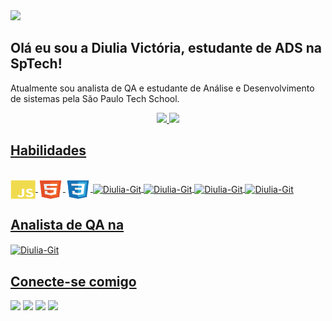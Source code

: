 <div><img src="https://i.imgur.com/iHHVt5I.gif"></div>

## Olá eu sou a Diulia Victória, estudante de ADS na SpTech!
Atualmente sou analista de QA e estudante de Análise e Desenvolvimento de sistemas pela São Paulo Tech School. <br>
<div align="center">
  <a href="https://github.com/DiuliaVictoria">
  <img height="170em" src="https://github-readme-stats.vercel.app/api?username=DiuliaVictoria&show_icons=true&theme=vision-friendly-dark&include_all_commits=true&count_private=true"/>
  <img height="170em" src="https://github-readme-stats.vercel.app/api/top-langs/?username=DiuliaVictoria&layout=compact&langs_count=7&theme=vision-friendly-dark"/> 
    
</div>
  
  ## Habilidades
<div style="display: inline_block"><br>
  <img align="center" alt="Diulia-Js" height="30" width="40" src="https://raw.githubusercontent.com/devicons/devicon/master/icons/javascript/javascript-plain.svg">
  <img align="center" alt="Diulia-HTML" height="30" width="40" src="https://raw.githubusercontent.com/devicons/devicon/master/icons/html5/html5-original.svg">
  <img align="center" alt="Diulia-CSS" height="30" width="40" src="https://raw.githubusercontent.com/devicons/devicon/master/icons/css3/css3-original.svg">
  <img align="center" alt="Diulia-Git" src="https://www.vectorlogo.zone/logos/git-scm/git-scm-icon.svg" height="30" width="40"/>
  
  <img align="center" alt="Diulia-Git" src="https://img.icons8.com/fluent/48/000000/mysql-logo.png" height="30" width="40"/>
  
  <img align="center" alt="Diulia-Git" src="https://iconape.com/wp-content/files/hc/353261/png/353261.png" height="30" width="40"/>
  
  <img align="center" alt="Diulia-Git" src="https://upload.wikimedia.org/wikipedia/commons/thumb/9/9a/Laravel.svg/1969px-Laravel.svg.png" height="30" width="40"/>
  
  
  
  
  
  
</div>
  
   ## Analista de QA na
  <img align="center" alt="Diulia-Git" src="https://i0.wp.com/teste708191542.wpcomstaging.com/wp-content/uploads/2022/05/Box-Delivery.png?fit=2000%2C2000&ssl=1" height="30" width="40"/>
  
  
  
  ## Conecte-se comigo
<div> 
  <a href="https://www.instagram.com/diiu_victoriasz/" target="_blank"><img src="https://img.shields.io/badge/-Instagram-%23E4405F?style=for-the-badge&logo=instagram&logoColor=white" target="_blank"></a>
  <a href = "mailto:diuliavictoriasouza@gmail.com"><img src="https://img.shields.io/badge/-Gmail-%23333?style=for-the-badge&logo=gmail&logoColor=white" target="_blank"></a>
 <a href = "mailto:diulia.santos@boxdelivery.com"><img src="https://img.shields.io/badge/-Gmail-%23333?style=for-the-badge&logo=gmail&logoColor=white" target="_blank"></a>
  <a href="https://www.linkedin.com/in/diulia-vict%C3%B3ria-504857201" target="_blank"><img src="https://img.shields.io/badge/-LinkedIn-%230077B5?style=for-the-badge&logo=linkedin&logoColor=white" target="_blank"></a> 
 

</div>
